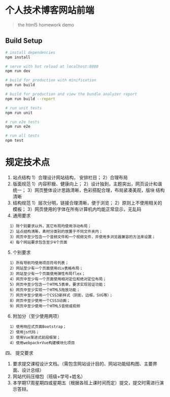 # 个人技术博客网站前端

> the html5 homework demo

## Build Setup

``` bash
# install dependencies
npm install

# serve with hot reload at localhost:8080
npm run dev

# build for production with minification
npm run build

# build for production and view the bundle analyzer report
npm run build --report

# run unit tests
npm run unit

# run e2e tests
npm run e2e

# run all tests
npm test
```
规定技术点
==========
1. 站点结构
  1）合理设计网站结构， 安排栏目；
  2）合理布局
2. 版面规范
  1）内容积极、健康向上；
  2）设计独到，主题突出，网页设计和谐统一；
  3）网页整体设计思路清晰，色彩搭配合理，布局紧凑美观，版块
结构清晰
3. 结构规范
  1）层次分明，链接合理清晰，便于浏览；
  2）原则上不使用相关的模板；
  3）网页使用的字体在所有计算机内均能正常显示，无乱码
4. 通用要求
````text
  1）除个别要求以外，其它布局均使用浮动布局；
  2）站点结构清晰，素材分类别的放置于不同文件夹内；
  3）网页中至少包含一个音频文件和一个视频文件，并使用多浏览器兼容的方法来设置；
  4）每个网站要求包含至少4个页面
````

5. 个别要求
````text
  1）所有导航均使用项目符号列表；
  2）网站至少有一个页面使用div表格布局；
  3）网站至少有一个页面使用弹性布局flex；
  4）网页中至少有一个页面使用相对定位和绝对定位布局；
  5）网页中至少包含一个HTML5表单，要求实现验证功能；
  6）网页中至少实现一个HTML5拖放功能；
  7）网页中至少使用一个CSS3新样式（阴影，边框，SVG等）；
  8）网页中至少使用一个CSS3动画；
  9）网页中至少使用一个HTML5音频或视频
````
6. 附加分（至少使用两项）
```text
  1）使用响应式页面Bootstrap；
  2）使用js代码；
  3）使用Vue渐进式前段框架；
  4）使用webpack+Vue构建模块化项目
```
四、	提交要求
1.	要求提交课程设计文档。（需包含网站设计目的、网站功能结构图、主要界面、设计总结）
2.	网站代码压缩包（班级+学号+姓名）
3.	本学期17周星期四或星期五（根据各班上课时间而定）提交，提交时需进行演示答辩。


